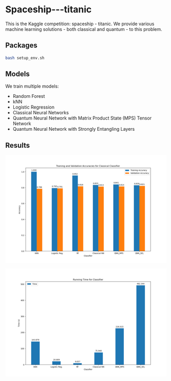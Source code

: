 # Spaceship---titanic
This is the Kaggle competition: spaceship - titanic. We provide various machine learning solutions - both classical and quantum - to this problem.

## Packages

```bash
bash setup_env.sh
```



## Models
We train multiple models:
- Random Forest
- kNN
- Logistic Regression
- Classical Neural Networks
- Quantum Neural Network with Matrix Product State (MPS) Tensor Network
- Quantum Neural Network with Strongly Entangling Layers



## Results


![Training and Validation Accuracies for Classical Classifier](./result/accuracy_classical.png)






![Running Time for Classifier](./result/time_classical.png)

